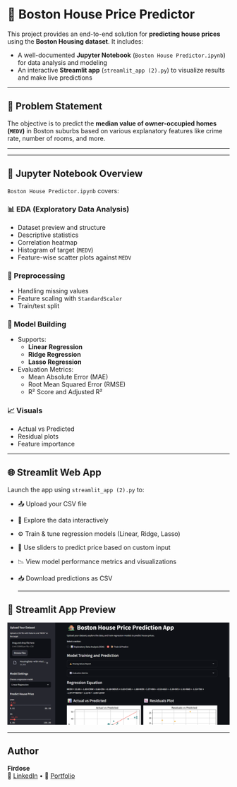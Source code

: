 # 🏡 Boston House Price Predictor

This project provides an end-to-end solution for **predicting house prices** using the **Boston Housing dataset**. It includes:

- A well-documented **Jupyter Notebook** (`Boston House Predictor.ipynb`) for data analysis and modeling
- An interactive **Streamlit app** (`streamlit_app (2).py`) to visualize results and make live predictions

---

## 📘 Problem Statement

The objective is to predict the **median value of owner-occupied homes (`MEDV`)** in Boston suburbs based on various explanatory features like crime rate, number of rooms, and more.

---


---

## 📓 Jupyter Notebook Overview

`Boston House Predictor.ipynb` covers:

### 📊 EDA (Exploratory Data Analysis)
- Dataset preview and structure
- Descriptive statistics
- Correlation heatmap
- Histogram of target (`MEDV`)
- Feature-wise scatter plots against `MEDV`

### 🧹 Preprocessing
- Handling missing values
- Feature scaling with `StandardScaler`
- Train/test split

### 🤖 Model Building
- Supports:
  - **Linear Regression**
  - **Ridge Regression**
  - **Lasso Regression**
- Evaluation Metrics:
  - Mean Absolute Error (MAE)
  - Root Mean Squared Error (RMSE)
  - R² Score and Adjusted R²

### 📈 Visuals
- Actual vs Predicted
- Residual plots
- Feature importance

---

## 🌐 Streamlit Web App

Launch the app using `streamlit_app (2).py` to:

- 📤 Upload your CSV file
- 🧭 Explore the data interactively
- ⚙️ Train & tune regression models (Linear, Ridge, Lasso)
- 🎯 Use sliders to predict price based on custom input
- 📉 View model performance metrics and visualizations
- 📥 Download predictions as CSV

  ---

## 📸 Streamlit App Preview

![App Screenshot](UI_Screenshot.png)

---

##  Author

**Firdose**  
📎 [LinkedIn](https://www.linkedin.com/in/firdose-anjum-ml/) • 💼 [Portfolio](https://firdoseanjum.framer.website/)
